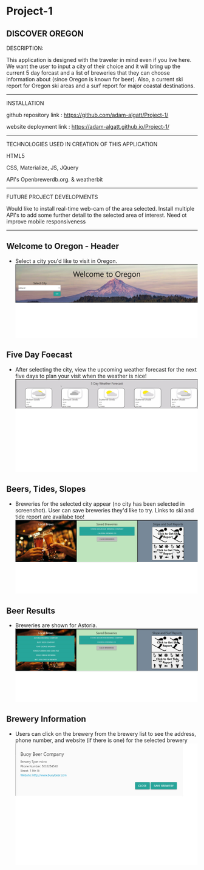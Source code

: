 # Project-1 
DISCOVER OREGON
---------------------------------

DESCRIPTION: 

  This application is designed with the traveler in mind even if you live here.  We want the user to input a city of their choice and it will bring up the current 5 day forcast and a list of breweries that they can choose information about (since Oregon is known for beer).  Also, a current ski report for Oregon ski areas and a surf report for major coastal destinations.
  
-----------------------------------
INSTALLATION

  github repository link :  https://github.com/adam-algatt/Project-1/
  
  website deployment link :  https://adam-algatt.github.io/Project-1/
  
-----------------------------------
TECHNOLOGIES USED IN CREATION OF THIS APPLICATION

  HTML5
  
  CSS, Materialize, JS, JQuery
  
  API's Openbrewerdb.org. & weatherbit

------------------------------------  
FUTURE PROJECT DEVELOPMENTS

  Would like to install real-time web-cam of the area selected.
  Install multiple API's to add some further detail to the selected area of interest.
  Need ot improve mobile responsiveness
  
--------------------------------------
## Welcome to Oregon - Header
- Select a city you'd like to visit in Oregon.
![Welcome to Oregon](/assets/images/Header.jpg)

## Five Day Foecast
- After selecting the city, view the upcoming weather forecast for the next five days to plan your visit when the weather is nice!
![5-Day Forecast](/assets/images/5Day_Forecast.jpg)

## Beers, Tides, Slopes
- Breweries for the selected city appear (no city has been selected in screenshot).  User can save breweries they'd like to try.  Links to ski and tide report are availabe too!
![Beers, Tides, Slopes](/assets/images/brew_ski_tides_no_brews.jpg)

## Beer Results
- Breweries are shown for Astoria.
![Beer Results](/assets/images/brew_ski_tides_with_brews.jpg)

## Brewery Information
- Users can click on the brewery from the brewery list to see the address, phone number, and website (if there is one) for the selected brewery
![Brewery Info](/assets/images/BreweryInfo.jpg) 

  
